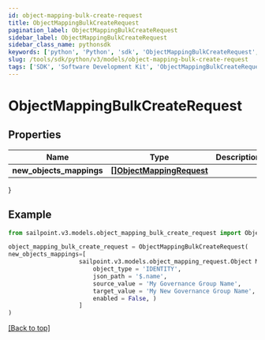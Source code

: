 ```yaml
---
id: object-mapping-bulk-create-request
title: ObjectMappingBulkCreateRequest
pagination_label: ObjectMappingBulkCreateRequest
sidebar_label: ObjectMappingBulkCreateRequest
sidebar_class_name: pythonsdk
keywords: ['python', 'Python', 'sdk', 'ObjectMappingBulkCreateRequest', 'ObjectMappingBulkCreateRequest'] 
slug: /tools/sdk/python/v3/models/object-mapping-bulk-create-request
tags: ['SDK', 'Software Development Kit', 'ObjectMappingBulkCreateRequest', 'ObjectMappingBulkCreateRequest']
---
```


# ObjectMappingBulkCreateRequest


## Properties

Name | Type | Description | Notes
------------ | ------------- | ------------- | -------------
**new_objects_mappings** | [**[]ObjectMappingRequest**](object-mapping-request) |  | [required]
}

## Example

```python
from sailpoint.v3.models.object_mapping_bulk_create_request import ObjectMappingBulkCreateRequest

object_mapping_bulk_create_request = ObjectMappingBulkCreateRequest(
new_objects_mappings=[
                    sailpoint.v3.models.object_mapping_request.Object Mapping Request(
                        object_type = 'IDENTITY', 
                        json_path = '$.name', 
                        source_value = 'My Governance Group Name', 
                        target_value = 'My New Governance Group Name', 
                        enabled = False, )
                    ]
)

```
[[Back to top]](#) 

